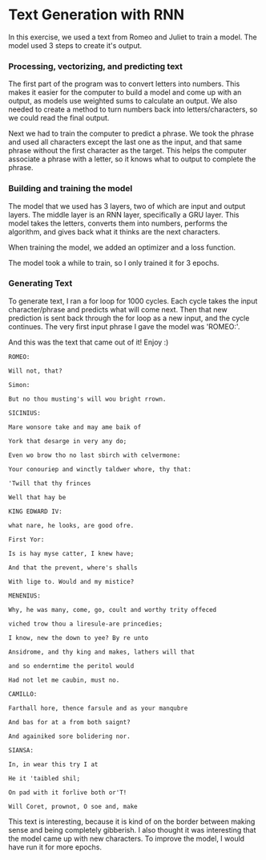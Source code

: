 # Text Generation with RNN

In this exercise, we used a text from Romeo and Juliet to
train a model. The model used 3 steps to create it's output. 

### Processing, vectorizing, and predicting text

The first part of the program was to convert
letters into numbers. This makes it easier for the 
computer to build a model and come up with an output, 
as models use weighted sums to calculate an output. We 
also needed to create a method to turn numbers back into
letters/characters, so we could read the final output.

Next we had to train the computer to predict a phrase.
We took the phrase and used all characters except the last
one as the input, and that same phrase without the first
character as the target. This helps the computer associate
a phrase with a letter, so it knows what to output to complete
the phrase. 

### Building and training the model

The model that we used has 3 layers, two of which are input
and output layers. The middle layer is an RNN layer, 
specifically a GRU layer. This model takes the letters,
converts them into numbers, performs the algorithm, and 
gives back what it thinks are the next characters.

When training the model, we added an optimizer and a loss
function.

The model took a while to train, so I only trained it for 3 
epochs.

### Generating Text

To generate text, I ran a for loop for 1000 cycles. Each
cycle takes the input character/phrase and predicts what
will come next. Then that new prediction is sent back
through the for loop as a new input, and the cycle continues.
The very first input phrase I gave the model was 
'ROMEO:'. 

And this was the text that came out of it! Enjoy :) 

    ROMEO:
    
    Will not, that?
    
    Simon:
    
    But no thou musting's will wou bright rrown.
    
    SICINIUS:
    
    Mare wonsore take and may ame baik of
    
    York that desarge in very any do;
    
    Even wo brow tho no last sbirch with celvermone:
    
    Your conouriep and winctly taldwer whore, thy that:
    
    'Twill that thy frinces
    
    Well that hay be 
    
    KING EDWARD IV:
    
    what nare, he looks, are good ofre.
    
    First Yor:
    
    Is is hay myse catter, I knew have;
    
    And that the prevent, where's shalls
    
    With lige to. Would and my mistice?
    
    MENENIUS:
    
    Why, he was many, come, go, coult and worthy trity offeced
    
    viched trow thou a liresule-are princedies;
    
    I know, new the down to yee? By re unto
    
    Ansidrome, and thy king and makes, lathers will that
    
    and so enderntime the peritol would
    
    Had not let me caubin, must no.
    
    CAMILLO:
    
    Farthall hore, thence farsule and as your manqubre
    
    And bas for at a from both saignt?
    
    And againiked sore bolidering nor.
    
    SIANSA:
    
    In, in wear this try I at
    
    He it 'taibled shil;
    
    On pad with it forlive both or'T!
    
    Will Coret, prownot, O soe and, make 


This text is interesting, because it is kind of on the 
border between making sense and being completely gibberish.
I also thought it was interesting that the model came up with
new characters. To improve the model, I would have run it for
more epochs. 





